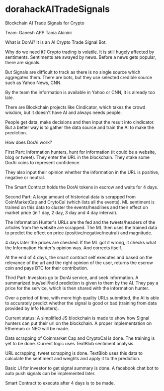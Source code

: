 # dorahackAITradeSignals
Blockchain AI Trade Signals for Crypto

Team:
Ganesh APP
Tania Akinini

What is DorAi?
It is an AI Crypto Trade Signal Bot.

Why do we need it?
Crypto trading is volatile. It is still hugely affected by sentiments. Sentiments are swayed by news. Before a news gets popular, there are signals.

But Signals are difficult to track as there is no single source which aggregates them. There are bots, but they use selected credible source such as Yahoo News, CNN.

By the team the information is available in Yahoo or CNN, it is already too late.

There are Blockchain projects like Cindicator, which takes the crowd wisdom, but it doesn't have AI and always needs people.

People get data, make decisions and then input the result into cindicator. But a better way is to gather the data source and train the AI to make the prediction.

How does DorAi work?

First Part:
Information hunters, hunt for information (it could be a website, blog or tweet). They enter the URL in the blockchain. They stake some DorAi coins to represent confidence.

They also input their opinion whether the information in the URL is positive, negative or neutral.

The Smart Contract holds the DorAi tokens in escrow and waits for 4 days.

Second Part:
A large amount of historical data is scrapped from CoinMarketCap and CrytoCal (which lists all the events). ML sentiment is trained on this data to cluster the events/headlines and their effect on market price (in 1 day, 2 day, 3 day and 4 day interval).

The Information Hunter's URLs are the fed and the tweets/headers of the articles from the website are scrapped. The ML then uses the trained data to predict the effect on price (positive/negative/neutral) and magnitude.

4 days later the prices are checked. If the ML got it wrong, it checks what the Information Hunter's opinion was. And corrects itself.

At the end of 4 days, the smart contract self executes and based on the relevance of the url and the right opinion of the user, returns the escrow coin and pays BTC for their contribution.

Third Part:
Investors go to DorAi service, and seek information. A summarized buy/sell/hold prediction is given to them by the AI. They pay a price for the service, which is then shared with the information hunter.

Over a period of time, with more high quality URLs submitted, the AI is able to accurately predict whether the signal is good or bad (training from data provided by Info Hunters).

Current status:
A simplified JS blockchain is made to show how Signal hunters can put their url on the blockchain. A proper implementation on Ethereum or NEO will be made.

Data scrapping of Coinmarket Cap and CryptoCal is done. The training is yet to be done. Current logic uses TextBlob sentiment analysis.

URL scrapping, tweet scrapping is done. TextBlob uses this data to calculate the sentiment and weights and apply it to the prediction.

Basic UI for investor to get signal summary is done. A facebook chat bot to auto push signals can be implemented later.

Smart Contract to execute after 4 days is to be made.





